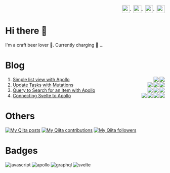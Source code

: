 <p align="right">
<a href="your link" target="blank">
  <img align="center" src="https://cdn.jsdelivr.net/npm/simple-icons@3.0.1/icons/twitter.svg" alt="" height="25" width="25" />
</a>&nbsp;
<a href="your link" target="blank">
  <img align="center" src="https://cdn.jsdelivr.net/npm/simple-icons@3.0.1/icons/linkedin.svg" alt="" height="25" width="25" />
</a>&nbsp;
<a href="your link" target="blank">
  <img align="center" src="https://cdn.jsdelivr.net/npm/simple-icons@3.0.1/icons/instagram.svg" alt="" height="25" width="25" />
</a>&nbsp;
<a href="your link" target="blank">
  <img align="center" src="https://cdn.jsdelivr.net/npm/simple-icons@3.0.1/icons/youtube.svg" alt="" height="25" width="25" />
</a>
</p>

# Hi there 👋

I'm a craft beer lover :beer:. Currently charging :battery: ...


# Blog

1. [Simple list view with Apollo](https://gist.github.com/narutaro/cd0006bc0d066fc6548534b1c1a36fb0) <img align="right" src="https://img.shields.io/static/v1?label=&message=javascript&color=gray&style=flat-square&logo=javascript"><img align="right" src="https://img.shields.io/static/v1?label=&message=apollo&color=gray&style=flat-square&logo=apollographql">
2. [Update Tasks with Mutations](https://gist.github.com/narutaro/d0033155abb47cb5a8be05c3a0c5ebc7) <img align="right" src="https://img.shields.io/static/v1?label=&message=javascript&color=gray&style=flat-square&logo=javascript"><img align="right" src="https://img.shields.io/static/v1?label=&message=apollo&color=gray&style=flat-square&logo=apollographql"><img align="right" src="https://img.shields.io/static/v1?label=&message=graphql&color=gray&style=flat-square&logo=graphql">
3. [Query to Search for an Item with Apollo](https://gist.github.com/narutaro/823f29425c47bc7eda5ab260fdc2c26c) <img align="right" src="https://img.shields.io/static/v1?label=&message=javascript&color=gray&style=flat-square&logo=javascript"><img align="right" src="https://img.shields.io/static/v1?label=&message=apollo&color=gray&style=flat-square&logo=apollographql"><img align="right" src="https://img.shields.io/static/v1?label=&message=graphql&color=gray&style=flat-square&logo=graphql">
4. [Connecting Svelte to Apollo](https://gist.github.com/narutaro/7f85ccb919159026f0bc8cb22d872fec) <img align="right" src="https://img.shields.io/static/v1?label=&message=javascript&color=gray&style=flat-square&logo=javascript"><img align="right" src="https://img.shields.io/static/v1?label=&message=apollo&color=gray&style=flat-square&logo=apollographql"><img align="right" src="https://img.shields.io/static/v1?label=&message=graphql&color=gray&style=flat-square&logo=graphql"><img align="right" src="https://img.shields.io/static/v1?label=&message=svelte&color=gray&style=flat-square&logo=svelte">


# Others

[![My Qiita posts](https://qiita-badge.apiapi.app/s/narutaro/posts.svg)](http://qiita.com/narutaro)
[![My Qiita contributions](https://qiita-badge.apiapi.app/s/narutaro/contributions.svg)](http://qiita.com/narutaro)
[![My Qiita followers](https://qiita-badge.apiapi.app/s/narutaro/followers.svg)](http://qiita.com/narutaro)


# Badges

![javascript](https://img.shields.io/static/v1?label=&message=javascript&color=gray&style=flat-square&logo=javascript)
![apollo](https://img.shields.io/static/v1?label=&message=apollo&color=gray&style=flat-square&logo=apollographql)
![graphql](https://img.shields.io/static/v1?label=&message=graphql&color=gray&style=flat-square&logo=graphql)
![svelte](https://img.shields.io/static/v1?label=&message=svelte&color=gray&style=flat-square&logo=svelte)


<!--
https://simpleicons.org/
https://github.com/simple-icons/simple-icons/blob/develop/slugs.md
-->
